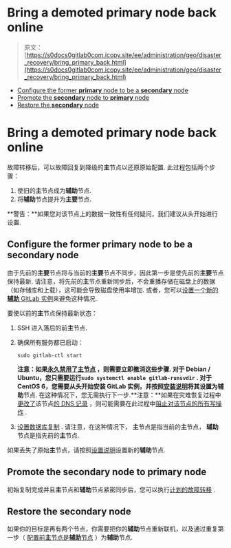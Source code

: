 # Bring a demoted primary node back online

> 原文：[https://s0docs0gitlab0com.icopy.site/ee/administration/geo/disaster_recovery/bring_primary_back.html](https://s0docs0gitlab0com.icopy.site/ee/administration/geo/disaster_recovery/bring_primary_back.html)

*   [Configure the former **primary** node to be a **secondary** node](#configure-the-former-primary-node-to-be-a-secondary-node)
*   [Promote the **secondary** node to **primary** node](#promote-the-secondary-node-to-primary-node)
*   [Restore the **secondary** node](#restore-the-secondary-node)

# Bring a demoted primary node back online[](#bring-a-demoted-primary-node-back-online-premium-only "Permalink")

故障转移后，可以故障回复到降级的**主**节点以还原原始配置. 此过程包括两个步骤：

1.  使旧的**主**节点成为**辅助**节点.
2.  将**辅助**节点提升为**主要**节点.

**警告：**如果您对该节点上的数据一致性有任何疑问，我们建议从头开始进行设置.

## Configure the former **primary** node to be a **secondary** node[](#configure-the-former-primary-node-to-be-a-secondary-node "Permalink")

由于先前的**主要**节点将与当前的**主要**节点不同步，因此第一步是使先前的**主要**节点保持最新. 请注意，将先前的**主**节点重新同步后，不会重播存储在磁盘上的数据（如存储库和上载），这可能会导致磁盘使用率增加. 或者，您可以[设置一个新的**辅助** GitLab 实例](../replication/index.html#setup-instructions)来避免这种情况.

要使以前的**主**节点保持最新状态：

1.  SSH 进入落后的前**主**节点.
2.  确保所有服务都已启动：

    ```
    sudo gitlab-ctl start 
    ```

    **注意：**如果[永久禁用了**主**节点](index.html#step-2-permanently-disable-the-primary-node) ，则需要立即撤消这些步骤. 对于 Debian / Ubuntu，您只需要运行`sudo systemctl enable gitlab-runsvdir` . 对于 CentOS 6，您需要从头开始安装 GitLab 实例，并按照[安装说明](../replication/index.html#setup-instructions)将其设置为**辅助**节点. 在这种情况下，您无需执行下一步.**注意：**如果在灾难恢复过程中[更改了](index.html#step-4-optional-updating-the-primary-domain-dns-record)该节点[的 DNS 记录](index.html#step-4-optional-updating-the-primary-domain-dns-record) ，则可能需要在此过程中[阻止对该节点的所有写操作](planned_failover.html#prevent-updates-to-the-primary-node) .
3.  [设置数据库复制](../replication/database.html) . 请注意，在这种情况下， **主**节点是指当前的**主**节点， **辅助**节点是指先前的**主**节点.

如果丢失了原始**主**节点，请按照[设置说明](../replication/index.html#setup-instructions)设置新的**辅助**节点.

## Promote the **secondary** node to **primary** node[](#promote-the-secondary-node-to-primary-node "Permalink")

初始复制完成并且**主**节点和**辅助**节点紧密同步后，您可以执行[计划的故障转移](planned_failover.html) .

## Restore the **secondary** node[](#restore-the-secondary-node "Permalink")

如果你的目标是再有两个节点，你需要把你的**辅助**节点重新联机，以及通过重复第一步（ [配置前**主**节点是**辅助**节点](#configure-the-former-primary-node-to-be-a-secondary-node) ）为**辅助**节点.